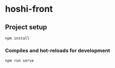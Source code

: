 # hoshi-front

## Project setup
```
npm install
```

### Compiles and hot-reloads for development
```
npm run serve
```




